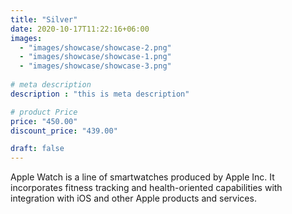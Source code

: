 ```yaml
---
title: "Silver"
date: 2020-10-17T11:22:16+06:00
images: 
  - "images/showcase/showcase-2.png"
  - "images/showcase/showcase-1.png"
  - "images/showcase/showcase-3.png"
   
# meta description
description : "this is meta description"

# product Price
price: "450.00"
discount_price: "439.00"

draft: false
---
```


Apple Watch is a line of smartwatches produced by Apple Inc. It incorporates fitness tracking and health-oriented capabilities with integration with iOS and other Apple products and services.
